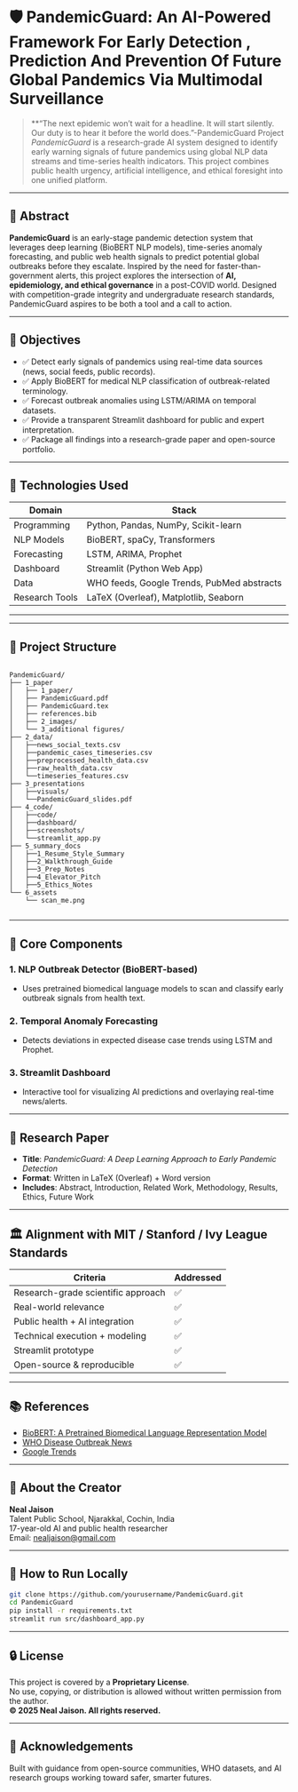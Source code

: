 # 🛡️ PandemicGuard: An AI-Powered Framework For Early Detection , Prediction And Prevention Of Future Global Pandemics Via Multimodal Surveillance

>**“The next epidemic won’t wait for a headline. It will start silently. Our duty is to hear it before the world does.”-PandemicGuard Project
> *PandemicGuard* is a research-grade AI system designed to identify early warning signals of future pandemics using global NLP data streams and time-series health indicators. This project combines public health urgency, artificial intelligence, and ethical foresight into one unified platform.

---

## 📘 Abstract

**PandemicGuard** is an early-stage pandemic detection system that leverages deep learning (BioBERT NLP models), time-series anomaly forecasting, and public web health signals to predict potential global outbreaks before they escalate. Inspired by the need for faster-than-government alerts, this project explores the intersection of **AI, epidemiology, and ethical governance** in a post-COVID world. Designed with competition-grade integrity and undergraduate research standards, PandemicGuard aspires to be both a tool and a call to action.

---

## 🎯 Objectives

- ✅ Detect early signals of pandemics using real-time data sources (news, social feeds, public records).
- ✅ Apply BioBERT for medical NLP classification of outbreak-related terminology.
- ✅ Forecast outbreak anomalies using LSTM/ARIMA on temporal datasets.
- ✅ Provide a transparent Streamlit dashboard for public and expert interpretation.
- ✅ Package all findings into a research-grade paper and open-source portfolio.

---

## 🧠 Technologies Used

| Domain        | Stack                                      |
|---------------|---------------------------------------------|
| Programming   | Python, Pandas, NumPy, Scikit-learn         |
| NLP Models    | BioBERT, spaCy, Transformers                |
| Forecasting   | LSTM, ARIMA, Prophet                        |
| Dashboard     | Streamlit (Python Web App)                  |
| Data          | WHO feeds, Google Trends, PubMed abstracts |
| Research Tools| LaTeX (Overleaf), Matplotlib, Seaborn       |

---

---

## 🧪 Project Structure

```plaintext

PandemicGuard/
├── 1_paper
│   ├── 1_paper/
│   ├── PandemicGuard.pdf
│   ├── PandemicGuard.tex
│   ├── references.bib
│   ├── 2_images/
│	└── 3_additional figures/
├── 2_data/
│   ├──news_social_texts.csv
│   ├──pandemic_cases_timeseries.csv
│   ├──preprocessed_health_data.csv
│   ├──raw_health_data.csv
│	└──timeseries_features.csv
├── 3_presentations
│   ├──visuals/
│   └──PandemicGuard_slides.pdf
├── 4_code/
│   ├──code/ 
│   ├──dashboard/
│   ├──screenshots/
│	└──streamlit_app.py
├── 5_summary_docs
│   ├──1_Resume_Style_Summary
│   ├──2_Walkthrough_Guide
│   ├──3_Prep_Notes
│   ├──4_Elevator_Pitch
│   ├──5_Ethics_Notes
└── 6_assets
    └── scan_me.png
	
```

---

## 🧬 Core Components

### 1. NLP Outbreak Detector (BioBERT-based)
- Uses pretrained biomedical language models to scan and classify early outbreak signals from health text.

### 2. Temporal Anomaly Forecasting
- Detects deviations in expected disease case trends using LSTM and Prophet.

### 3. Streamlit Dashboard
- Interactive tool for visualizing AI predictions and overlaying real-time news/alerts.

---

## 📄 Research Paper

- **Title**: *PandemicGuard: A Deep Learning Approach to Early Pandemic Detection*
- **Format**: Written in LaTeX (Overleaf) + Word version
- **Includes**: Abstract, Introduction, Related Work, Methodology, Results, Ethics, Future Work

---

## 🏛️ Alignment with MIT / Stanford / Ivy League Standards

| Criteria                          | Addressed |
|----------------------------------|-----------|
| Research-grade scientific approach| ✅        |
| Real-world relevance              | ✅        |
| Public health + AI integration    | ✅        |
| Technical execution + modeling   | ✅        |
| Streamlit prototype               | ✅        |
| Open-source & reproducible       | ✅        |

---

## 📚 References

- [BioBERT: A Pretrained Biomedical Language Representation Model](https://arxiv.org/abs/1901.08746)
- [WHO Disease Outbreak News](https://www.who.int/emergencies/disease-outbreak-news)
- [Google Trends](https://trends.google.com)

---

## 🧠 About the Creator

**Neal Jaison**  
Talent Public School, Njarakkal, Cochin, India  
17-year-old AI and public health researcher  
Email: nealjaison@gmail.com  

---

## 🚀 How to Run Locally

```bash
git clone https://github.com/yourusername/PandemicGuard.git
cd PandemicGuard
pip install -r requirements.txt
streamlit run src/dashboard_app.py
```

---

## 🔒 License

This project is covered by a **Proprietary License**.  
No use, copying, or distribution is allowed without written permission from the author.  
**© 2025 Neal Jaison. All rights reserved.**

---

## 🙌 Acknowledgements

Built with guidance from open-source communities, WHO datasets, and AI research groups working toward safer, smarter futures.
